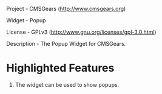 Project 	- CMSGears (http://www.cmsgears.org)

Widget  	- Popup

License 	- GPLv3 (http://www.gnu.org/licenses/gpl-3.0.html)

Description - The Popup Widget for CMSGears.

Highlighted Features
=========================================
1. The widget can be used to show popups.